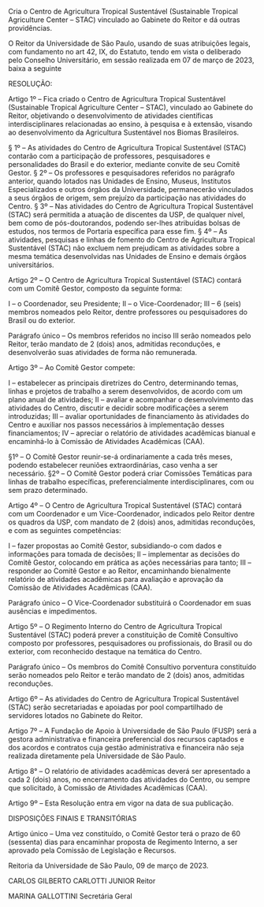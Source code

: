 Cria o Centro de Agricultura Tropical Sustentável (Sustainable Tropical Agriculture Center – STAC) vinculado ao Gabinete do Reitor e dá outras providências.

O Reitor da Universidade de São Paulo, usando de suas atribuições legais, com fundamento no art 42, IX, do Estatuto, tendo em vista o deliberado pelo Conselho Universitário, em sessão realizada em 07 de março de 2023, baixa a seguinte

RESOLUÇÃO:

Artigo 1º – Fica criado o Centro de Agricultura Tropical Sustentável (Sustainable Tropical Agriculture Center – STAC), vinculado ao Gabinete do Reitor, objetivando o desenvolvimento de atividades científicas interdisciplinares relacionadas ao ensino, à pesquisa e à extensão, visando ao desenvolvimento da Agricultura Sustentável nos Biomas Brasileiros.

§ 1º – As atividades do Centro de Agricultura Tropical Sustentável (STAC) contarão com a participação de professores, pesquisadores e personalidades do Brasil e do exterior, mediante convite de seu Comitê Gestor.
§ 2º – Os professores e pesquisadores referidos no parágrafo anterior, quando lotados nas Unidades de Ensino, Museus, Institutos Especializados e outros órgãos da Universidade, permanecerão vinculados a seus órgãos de origem, sem prejuízo da participação nas atividades do Centro.
§ 3º – Nas atividades do Centro de Agricultura Tropical Sustentável (STAC) será permitida a atuação de discentes da USP, de qualquer nível, bem como de pós-doutorandos, podendo ser-lhes atribuídas bolsas de estudos, nos termos de Portaria específica para esse fim.
§ 4º – As atividades, pesquisas e linhas de fomento do Centro de Agricultura Tropical Sustentável (STAC) não excluem nem prejudicam as atividades sobre a mesma temática desenvolvidas nas Unidades de Ensino e demais órgãos universitários.

Artigo 2º – O Centro de Agricultura Tropical Sustentável (STAC) contará com um Comitê Gestor, composto da seguinte forma:

I – o Coordenador, seu Presidente;
II – o Vice-Coordenador;
III – 6 (seis) membros nomeados pelo Reitor, dentre professores ou pesquisadores do Brasil ou do exterior.

Parágrafo único – Os membros referidos no inciso III serão nomeados pelo Reitor, terão mandato de 2 (dois) anos, admitidas reconduções, e desenvolverão suas atividades de forma não remunerada.

Artigo 3º – Ao Comitê Gestor compete:

I – estabelecer as principais diretrizes do Centro, determinando temas, linhas e projetos de trabalho a serem desenvolvidos, de acordo com um plano anual de atividades;
II – avaliar e acompanhar o desenvolvimento das atividades do Centro, discutir e decidir sobre modificações a serem introduzidas;
III – avaliar oportunidades de financiamento às atividades do Centro e auxiliar nos passos necessários à implementação desses financiamentos;
IV – apreciar o relatório de atividades acadêmicas bianual e encaminhá-lo à Comissão de Atividades Acadêmicas (CAA).

§1º – O Comitê Gestor reunir-se-á ordinariamente a cada três meses, podendo estabelecer reuniões extraordinárias, caso venha a ser necessário.
§2º – O Comitê Gestor poderá criar Comissões Temáticas para linhas de trabalho específicas, preferencialmente interdisciplinares, com ou sem prazo determinado.

Artigo 4º – O Centro de Agricultura Tropical Sustentável (STAC) contará com um Coordenador e um Vice-Coordenador, indicados pelo Reitor dentre os quadros da USP, com mandato de 2 (dois) anos, admitidas reconduções, e com as seguintes competências:

I – fazer propostas ao Comitê Gestor, subsidiando-o com dados e informações para tomada de decisões;
II – implementar as decisões do Comitê Gestor, colocando em prática as ações necessárias para tanto;
III – responder ao Comitê Gestor e ao Reitor, encaminhando bienalmente relatório de atividades acadêmicas para avaliação e aprovação da Comissão de Atividades Acadêmicas (CAA).

Parágrafo único – O Vice-Coordenador substituirá o Coordenador em suas ausências e impedimentos.

Artigo 5º – O Regimento Interno do Centro de Agricultura Tropical Sustentável (STAC) poderá prever a constituição de Comitê Consultivo composto por professores, pesquisadores ou profissionais, do Brasil ou do exterior, com reconhecido destaque na temática do Centro.

Parágrafo único – Os membros do Comitê Consultivo porventura constituído serão nomeados pelo Reitor e terão mandato de 2 (dois) anos, admitidas reconduções.

Artigo 6º – As atividades do Centro de Agricultura Tropical Sustentável (STAC) serão secretariadas e apoiadas por pool compartilhado de servidores lotados no Gabinete do Reitor.

Artigo 7º – A Fundação de Apoio à Universidade de São Paulo (FUSP) será a gestora administrativa e financeira preferencial dos recursos captados e dos acordos e contratos cuja gestão administrativa e financeira não seja realizada diretamente pela Universidade de São Paulo.

Artigo 8° – O relatório de atividades acadêmicas deverá ser apresentado a cada 2 (dois) anos, no encerramento das atividades do Centro, ou sempre que solicitado, à Comissão de Atividades Acadêmicas (CAA).

Artigo 9º – Esta Resolução entra em vigor na data de sua publicação.

DISPOSIÇÕES FINAIS E TRANSITÓRIAS

Artigo único – Uma vez constituído, o Comitê Gestor terá o prazo de 60 (sessenta) dias para encaminhar proposta de Regimento Interno, a ser aprovado pela Comissão de Legislação e Recursos.

Reitoria da Universidade de São Paulo, 09 de março de 2023.

CARLOS GILBERTO CARLOTTI JUNIOR
Reitor

MARINA GALLOTTINI
Secretária Geral